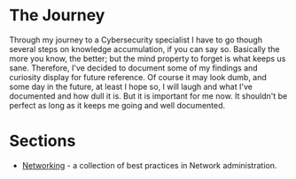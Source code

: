 # The Journey

Through my journey to a Cybersecurity specialist I have to go though several steps on knowledge accumulation, if you can say so. Basically the more you know, the better; but the mind property to forget is what keeps us sane. Therefore, I've decided to document some of my findings and curiosity display for future reference. Of course it may look dumb, and some day in the future, at least I hope so, I will laugh and what I've documented and how dull it is. But it is important for me now. It shouldn't be perfect as long as it keeps me going and well documented.

# Sections
- [Networking](../Networking/index.html) - a collection of best practices in Network administration.
